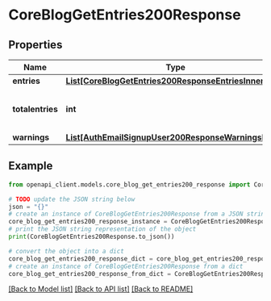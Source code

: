 # CoreBlogGetEntries200Response


## Properties

Name | Type | Description | Notes
------------ | ------------- | ------------- | -------------
**entries** | [**List[CoreBlogGetEntries200ResponseEntriesInner]**](CoreBlogGetEntries200ResponseEntriesInner.md) |  | 
**totalentries** | **int** | The total number of entries found. | [default to null]
**warnings** | [**List[AuthEmailSignupUser200ResponseWarningsInner]**](AuthEmailSignupUser200ResponseWarningsInner.md) |  | [optional] 

## Example

```python
from openapi_client.models.core_blog_get_entries200_response import CoreBlogGetEntries200Response

# TODO update the JSON string below
json = "{}"
# create an instance of CoreBlogGetEntries200Response from a JSON string
core_blog_get_entries200_response_instance = CoreBlogGetEntries200Response.from_json(json)
# print the JSON string representation of the object
print(CoreBlogGetEntries200Response.to_json())

# convert the object into a dict
core_blog_get_entries200_response_dict = core_blog_get_entries200_response_instance.to_dict()
# create an instance of CoreBlogGetEntries200Response from a dict
core_blog_get_entries200_response_from_dict = CoreBlogGetEntries200Response.from_dict(core_blog_get_entries200_response_dict)
```
[[Back to Model list]](../README.md#documentation-for-models) [[Back to API list]](../README.md#documentation-for-api-endpoints) [[Back to README]](../README.md)


